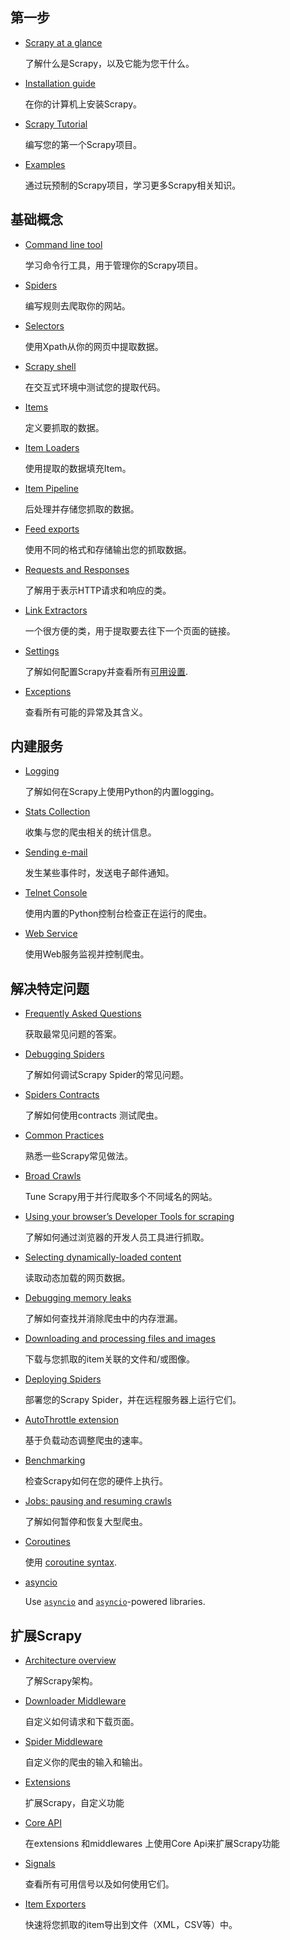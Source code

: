 ## 第一步

- [Scrapy at a glance](https://docs.scrapy.org/en/latest/intro/overview.html)

  了解什么是Scrapy，以及它能为您干什么。

- [Installation guide](https://docs.scrapy.org/en/latest/intro/install.html)

  在你的计算机上安装Scrapy。

- [Scrapy Tutorial](https://docs.scrapy.org/en/latest/intro/tutorial.html)

  编写您的第一个Scrapy项目。

- [Examples](https://docs.scrapy.org/en/latest/intro/examples.html)

  通过玩预制的Scrapy项目，学习更多Scrapy相关知识。

## 基础概念

- [Command line tool](https://docs.scrapy.org/en/latest/topics/commands.html)

  学习命令行工具，用于管理你的Scrapy项目。

- [Spiders](https://docs.scrapy.org/en/latest/topics/spiders.html)

  编写规则去爬取你的网站。

- [Selectors](https://docs.scrapy.org/en/latest/topics/selectors.html)

  使用Xpath从你的网页中提取数据。

- [Scrapy shell](https://docs.scrapy.org/en/latest/topics/shell.html)

  在交互式环境中测试您的提取代码。

- [Items](https://docs.scrapy.org/en/latest/topics/items.html)

  定义要抓取的数据。

- [Item Loaders](https://docs.scrapy.org/en/latest/topics/loaders.html)

  使用提取的数据填充Item。

- [Item Pipeline](https://docs.scrapy.org/en/latest/topics/item-pipeline.html)

  后处理并存储您抓取的数据。

- [Feed exports](https://docs.scrapy.org/en/latest/topics/feed-exports.html)

  使用不同的格式和存储输出您的抓取数据。

- [Requests and Responses](https://docs.scrapy.org/en/latest/topics/request-response.html)

  了解用于表示HTTP请求和响应的类。

- [Link Extractors](https://docs.scrapy.org/en/latest/topics/link-extractors.html)

  一个很方便的类，用于提取要去往下一个页面的链接。

- [Settings](https://docs.scrapy.org/en/latest/topics/settings.html)

  了解如何配置Scrapy并查看所有[可用设置](https://docs.scrapy.org/en/latest/topics/settings.html#topics-settings-ref).

- [Exceptions](https://docs.scrapy.org/en/latest/topics/exceptions.html)

  查看所有可能的异常及其含义。

## 内建服务

- [Logging](https://docs.scrapy.org/en/latest/topics/logging.html)

  了解如何在Scrapy上使用Python的内置logging。

- [Stats Collection](https://docs.scrapy.org/en/latest/topics/stats.html)

  收集与您的爬虫相关的统计信息。

- [Sending e-mail](https://docs.scrapy.org/en/latest/topics/email.html)

  发生某些事件时，发送电子邮件通知。

- [Telnet Console](https://docs.scrapy.org/en/latest/topics/telnetconsole.html)

  使用内置的Python控制台检查正在运行的爬虫。

- [Web Service](https://docs.scrapy.org/en/latest/topics/webservice.html)

  使用Web服务监视并控制爬虫。

## 解决特定问题

- [Frequently Asked Questions](https://docs.scrapy.org/en/latest/faq.html)

  获取最常见问题的答案。

- [Debugging Spiders](https://docs.scrapy.org/en/latest/topics/debug.html)

  了解如何调试Scrapy Spider的常见问题。

- [Spiders Contracts](https://docs.scrapy.org/en/latest/topics/contracts.html)

  了解如何使用contracts 测试爬虫。

- [Common Practices](https://docs.scrapy.org/en/latest/topics/practices.html)

  熟悉一些Scrapy常见做法。

- [Broad Crawls](https://docs.scrapy.org/en/latest/topics/broad-crawls.html)

  Tune Scrapy用于并行爬取多个不同域名的网站。

- [Using your browser’s Developer Tools for scraping](https://docs.scrapy.org/en/latest/topics/developer-tools.html)

  了解如何通过浏览器的开发人员工具进行抓取。

- [Selecting dynamically-loaded content](https://docs.scrapy.org/en/latest/topics/dynamic-content.html)

  读取动态加载的网页数据。

- [Debugging memory leaks](https://docs.scrapy.org/en/latest/topics/leaks.html)

  了解如何查找并消除爬虫中的内存泄漏。

- [Downloading and processing files and images](https://docs.scrapy.org/en/latest/topics/media-pipeline.html)

  下载与您抓取的item关联的文件和/或图像。

- [Deploying Spiders](https://docs.scrapy.org/en/latest/topics/deploy.html)

  部署您的Scrapy Spider，并在远程服务器上运行它们。

- [AutoThrottle extension](https://docs.scrapy.org/en/latest/topics/autothrottle.html)

  基于负载动态调整爬虫的速率。

- [Benchmarking](https://docs.scrapy.org/en/latest/topics/benchmarking.html)

  检查Scrapy如何在您的硬件上执行。

- [Jobs: pausing and resuming crawls](https://docs.scrapy.org/en/latest/topics/jobs.html)

  了解如何暂停和恢复大型爬虫。

- [Coroutines](https://docs.scrapy.org/en/latest/topics/coroutines.html)

  使用 [coroutine syntax](https://docs.python.org/3/reference/compound_stmts.html#async).

- [asyncio](https://docs.scrapy.org/en/latest/topics/asyncio.html)

  Use [`asyncio`](https://docs.python.org/3/library/asyncio.html#module-asyncio) and [`asyncio`](https://docs.python.org/3/library/asyncio.html#module-asyncio)-powered libraries.

## 扩展Scrapy

- [Architecture overview](https://docs.scrapy.org/en/latest/topics/architecture.html)

  了解Scrapy架构。

- [Downloader Middleware](https://docs.scrapy.org/en/latest/topics/downloader-middleware.html)

  自定义如何请求和下载页面。

- [Spider Middleware](https://docs.scrapy.org/en/latest/topics/spider-middleware.html)

  自定义你的爬虫的输入和输出。

- [Extensions](https://docs.scrapy.org/en/latest/topics/extensions.html)

  扩展Scrapy，自定义功能

- [Core API](https://docs.scrapy.org/en/latest/topics/api.html)

  在extensions 和middlewares 上使用Core Api来扩展Scrapy功能

- [Signals](https://docs.scrapy.org/en/latest/topics/signals.html)

  查看所有可用信号以及如何使用它们。

- [Item Exporters](https://docs.scrapy.org/en/latest/topics/exporters.html)

  快速将您抓取的item导出到文件（XML，CSV等）中。